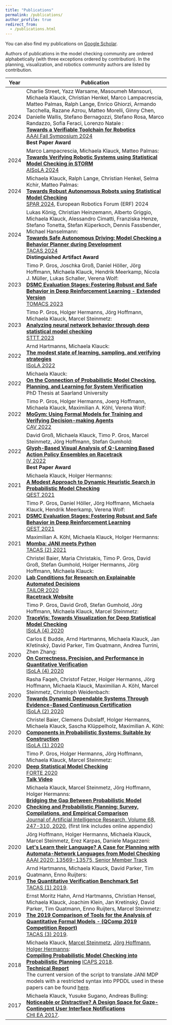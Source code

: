 ```yaml
---
title: "Publications"
permalink: /publications/
author_profile: true
redirect_from: 
  - /publications.html
---
```


You can also find my publications on [Google Scholar](https://scholar.google.com/citations?user=FFnMmKsAAAAJ&hl).

Authors of publications in the model checking community are ordered alphabetically (with three exceptions ordered by contribution). In the planning, visualization, and robotics community authors are listed by contribution.


Year | Publication
-----|-------------
2024 | Charlie Street, Yazz Warsame, Masoumeh Mansouri, Michaela Klauck, Christian Henkel, Marco Lampacrescia, Matteo Palmas, Ralph Lange, Enrico Ghiorzi, Armando Tacchella, Razane Azrou, Matteo Morelli, Ginny Chen, Danielle Wallis, Stefano Bernagozzi, Stefano Rosa, Marco Randazzo, Sofia Feraci, Lorenzo Natale : <br> [**Towards a Verifiable Toolchain for Robotics**](https://ojs.aaai.org/index.php/AAAI-SS/article/view/31823) <br> [AAAI Fall Symposium 2024](https://ojs.aaai.org/index.php/AAAI-SS/issue/view/610) <br> **Best Paper Award**|
2024 | Marco Lampacrescia, Michaela Klauck, Matteo Palmas: <br> [**Towards Verifying Robotic Systems using Statistical Model Checking in STORM**](https://link.springer.com/chapter/10.1007/978-3-031-75434-0_28) <br> [AISoLA 2024](https://dblp.org/db/conf/aisola/aisola2024.html#LampacresciaKP24) <br>|
2024 | Michaela Klauck, Ralph Lange, Christian Henkel, Selma Kchir, Matteo Palmas: <br> [**Towards Robust Autonomous Robots using Statistical Model Checking**](https://link.springer.com/chapter/10.1007/978-3-031-76424-0_25) <br> [SPAR 2024](), European Robotics Forum (ERF) 2024 <br>|
2024 | Lukas König, Christian Heinzemann, Alberto Griggio, Michaela Klauck, Alessandro Cimatti, Franziska Henze, Stefano Tonetta, Stefan Küperkoch, Dennis Fassbender, Michael Hanselmann: <br> [**Towards Safe Autonomous Driving: Model Checking a Behavior Planner during Development**](https://link.springer.com/chapter/10.1007/978-3-031-57249-4_3) <br> [TACAS 2024](https://dblp.uni-trier.de/db/conf/tacas/tacas2024-2.html#KonigHGKCHTKFH24) <br> **Distinguished Artifact Award**|
2023 | Timo P. Gros, Joschka Groß, Daniel Höller, Jörg Hoffmann, Michaela Klauck, Hendrik Meerkamp, Nicola J. Müller, Lukas Schaller, Verena Wolf: <br> [**DSMC Evaluation Stages: Fostering Robust and Safe Behavior in Deep Reinforcement Learning - Extended Version**](https://dl.acm.org/doi/10.1145/3607198) <br> [TOMACS 2023](https://dblp.uni-trier.de/db/journals/tomacs/tomacs33.html#GrosGHHKMMSW23) <br>|
2023 | Timo P. Gros, Holger Hermanns, Jörg Hoffmann, Michaela Klauck, Marcel Steinmetz: <br> [**Analyzing neural network behavior through deep statistical model checking**](https://link.springer.com/article/10.1007/s10009-022-00685-9) <br> [STTT 2023](https://dblp.uni-trier.de/db/journals/sttt/sttt25.html#GrosHHKS23) <br>|
2022 | Arnd Hartmanns, Michaela Klauck: <br> [**The modest state of learning, sampling, and verifying strategies**](https://link.springer.com/chapter/10.1007/978-3-031-19759-8_25) <br> [ISoLA 2022](https://dblp.org/db/conf/isola/isola2022-3.html#HartmannsK22) <br>|
2022 | Michaela Klauck: <br> [**On the Connection of Probabilistic Model Checking, Planning, and Learning for System Verification**](https://publikationen.sulb.uni-saarland.de/handle/20.500.11880/33484) <br> PhD Thesis at Saarland University <br>|
2022 | Timo P. Gros, Holger Hermanns, Joerg Hoffmann, Michaela Klauck, Maximilian A. Köhl, Verena Wolf: <br> [**MoGym: Using Formal Models for Training and Verifying Decision-making Agents**](https://link.springer.com/chapter/10.1007/978-3-031-13188-2_21) <br> [CAV 2022](https://dblp.org/db/conf/cav/cav2022-2.html#GrosHHKKW22) <br>|
2022 | David Groß, Michaela Klauck, Timo P. Gros, Marcel Steinmetz, Jörg Hoffmann, Stefan Gumhold: <br> [**Glyph-Based Visual Analysis of Q-Learning Based Action Policy Ensembles on Racetrack**](https://ieeexplore.ieee.org/document/10017784) <br> [IV 2022](https://dblp.uni-trier.de/db/conf/iv/iv2022.html#GrossKGSHG22) <br> **Best Paper Award**|
2021 | Michaela Klauck, Holger Hermanns: <br> [**A Modest Approach to Dynamic Heuristic Search in Probabilistic Model Checking**](https://link.springer.com/chapter/10.1007%2F978-3-030-85172-9_2) <br> [QEST 2021](https://dblp.org/db/conf/qest/qest2021.html#KlauckH21) <br>|
2021 | Timo P. Gros, Daniel Höller, Jörg Hoffmann, Michaela Klauck, Hendrik Meerkamp, Verena Wolf: <br> [**DSMC Evaluation Stages: Fostering Robust and Safe Behavior in Deep Reinforcement Learning**](https://link.springer.com/chapter/10.1007/978-3-030-85172-9_11) <br> [QEST 2021](https://dblp.org/db/conf/qest/qest2021.html#GrosHHKMW21) <br>|
2021 | Maximilian A. Köhl, Michaela Klauck, Holger Hermanns: <br> [**Momba: JANI meets Python**](https://link.springer.com/chapter/10.1007%2F978-3-030-72013-1_23) <br> [TACAS (2) 2021](https://dblp.uni-trier.de/db/conf/tacas/tacas2021-2.html#KohlKH21) <br>|
2020 | Christel Baier, Maria Christakis, Timo P. Gros, David Groß, Stefan Gumhold, Holger Hermanns, Jörg Hoffmann, Michaela Klauck: <br> [**Lab Conditions for Research on Explainable Automated Decisions**](https://link.springer.com/chapter/10.1007%2F978-3-030-73959-1_8) <br> [TAILOR 2020](https://dblp.uni-trier.de/db/conf/tailor/tailor2020.html#BaierCGGGH0K20) <br> [**Racetrack Website**](https://racetrack.perspicuous-computing.science/)|
2020 | Timo P. Gros, David Groß, Stefan Gumhold, Jörg Hoffmann, Michaela Klauck, Marcel Steinmetz: <br> [**TraceVis: Towards Visualization for Deep Statistical Model Checking**](https://link.springer.com/chapter/10.1007%2F978-3-030-83723-5_3) <br> [ISoLA (4) 2020](https://dblp.uni-trier.de/db/conf/isola/isola2020-4.html#GrosGGHKS20) <br>|
2020 | Carlos E Budde, Arnd Hartmanns, Michaela Klauck, Jan Křetínský, David Parker, Tim Quatmann, Andrea Turrini, Zhen Zhang: <br> [**On Correctness, Precision, and Performance in Quantitative Verification**](https://link.springer.com/chapter/10.1007%2F978-3-030-83723-5_15) <br> [ISoLA (4) 2020](https://dblp.uni-trier.de/db/conf/isola/isola2020-4.html#BuddeHKKPQTZ20) <br>|
2020 | Rasha Faqeh, Christof Fetzer, Holger Hermanns, Jörg Hoffmann, Michaela Klauck, Maximilian A. Köhl, Marcel Steinmetz, Christoph Weidenbach: <br> [**Towards Dynamic Dependable Systems Through Evidence-Based Continuous Certification**](https://link.springer.com/chapter/10.1007%2F978-3-030-61470-6_25) <br> [ISoLA (2) 2020](https://dblp.uni-trier.de/db/conf/isola/isola2020-2.html#FaqehFH0KKSW20) <br>|
2020 | Christel Baier, Clemens Dubslaff, Holger Hermanns, Michaela Klauck, Sascha Klüppelholz, Maximilian A. Köhl: <br> [**Components in Probabilistic Systems: Suitable by Construction**](https://link.springer.com/content/pdf/10.1007%2F978-3-030-50086-3_6.pdf) <br> [ISoLA (1) 2020](https://dblp.uni-trier.de/db/conf/isola/isola2020-1.html#BaierDHKKK20) <br>|
2020 | Timo P. Gros, Holger Hermanns, Jörg Hoffmann, Michaela Klauck, Marcel Steinmetz: <br> [**Deep Statistical Model Checking**](https://link.springer.com/content/pdf/10.1007%2F978-3-030-50086-3_6.pdf) <br> [FORTE 2020](https://dblp.uni-trier.de/db/conf/forte/forte2020.html) <br> [**Talk Video**](https://youtu.be/V5QxOUnqHpk)|
2020 | Michaela Klauck, Marcel Steinmetz, Jörg Hoffmann, Holger Hermanns: <br> [**Bridging the Gap Between Probabilistic Model Checking and Probabilistic Planning: Survey, Compilations, and Empirical Comparison**](https://jair.org/index.php/jair/article/view/11595) <br> [Journal of Artificial Intelligence Research, Volume 68, 247-310, 2020](https://jair.org/index.php/jair/issue/view/1156), (first link includes online appendix) |
2020 | Jörg Hoffmann, Holger Hermanns, Michaela Klauck, Marcel Steinmetz, Erez Karpas, Daniele Magazzeni: <br> [**Let's Learn their Language? A Case for Planning with Automata-Network Languages from Model Checking**](https://aaai.org/ojs/index.php/AAAI/article/view/7083) <br> [AAAI 2020: 13569-13575, Senior Member Track](https://dblp.uni-trier.de/db/conf/aaai/aaai2020.html) |
2019 | Arnd Hartmanns, Michaela Klauck, David Parker, Tim Quatmann, Enno Ruijters: <br> [**The Quantitative Verification Benchmark Set**](https://link.springer.com/chapter/10.1007%2F978-3-030-17462-0_20) <br> [TACAS (1) 2019](https://dblp.uni-trier.de/db/conf/tacas/tacas2019-1.html). 
2019 | Ernst Moritz Hahn, Arnd Hartmanns, Christian Hensel, Michaela Klauck, Joachim Klein, Jan Kretínský, David Parker, Tim Quatmann, Enno Ruijters, Marcel Steinmetz: <br> [**The 2019 Comparison of Tools for the Analysis of Quantitative Formal Models - (QComp 2019 Competition Report)**](https://link.springer.com/chapter/10.1007%2F978-3-030-17502-3_5) <br> [TACAS (3) 2019](https://dblp.uni-trier.de/db/conf/tacas/tacas2019-3.html).
2018 | Michaela Klauck, [Marcel Steinmetz](http://fai.cs.uni-saarland.de/steinmetz/), [Jörg Hoffmann](http://fai.cs.uni-saarland.de/hoffmann/), [Holger Hermanns](https://depend.cs.uni-saarland.de/~hermanns/):  <br> [**Compiling Probabilistic Model Checking into Probabilistic Planning**](https://aaai.org/ocs/index.php/ICAPS/ICAPS18/paper/view/17740) [ICAPS 2018](https://dblp.uni-trier.de/db/conf/aips/icaps2018.html). <br> [**Technical Report**](http://fai.cs.uni-saarland.de/hoffmann/papers/icaps18a-tr.pdf)<br> The current version of the script to translate JANI MDP models with a restricted syntax into PPDDL used in these papers can be found [here](https://dgit.cs.uni-saarland.de/Michaela/jani-ppddl-translation-release).
2017 | Michaela Klauck, Yusuke Sugano, Andreas Bulling: <br> [**Noticeable or Distractive? A Design Space for Gaze-Contingent User Interface Notifications**](https://dl.acm.org/citation.cfm?doid=3027063.3053085) <br> [CHI EA 2017](http://dblp.uni-trier.de/db/conf/chi/chi2017a.html).